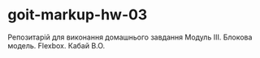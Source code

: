 # goit-markup-hw-03
Репозитарій для виконання домашнього завдання Модуль ІIІ. Блокова модель. Flexbox. Кабай В.О.
